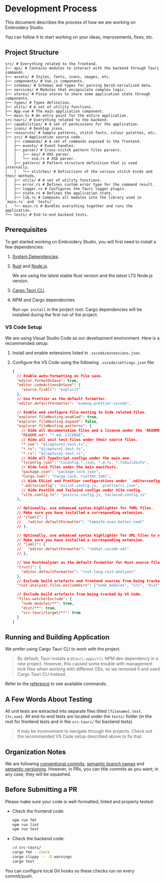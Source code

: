 # Development Process

This document describes the process of how we are working on Embroidery Studio.

You can follow it to start working on your ideas, improvements, fixes, etc.

## Project Structure

```
src/ # Everything related to the frontend.
├── api/ # Contains modules to interact with the backend through Tauri commands.
├── assets/ # Styles, fonts, icons, images, etc.
├── components/ # Vue.js components.
├── schemas/ # Schemas and types for parsing borsh-serialized data.
├── services/ # Modules that encapsulate complex logic.
├── stores/ # Pinia stores to share some application state through components.
├── types/ # Types definition.
├── utils/ # A set of utility functions.
├── App.vue # The main application component.
└── main.ts # An entry point for the entire application.
src-tauri/ # Everything related to the backend.
├── capabilities/ # A set of permissions for the application.
├── icons/ # Desktop icons.
├── resources/ # Sample patterns, stitch fonts, colour palettes, etc.
├── src/ # Application source code.
│   ├── commands/ # A set of commands exposed to the frontend.
│   ├── events/ # Event handles.
│   ├── parser/ # Cross-stitch pattern files parsers.
│   │   ├── oxs/ # OXS parser.
│   │   └── xsd.rs # XSD parser.
│   ├── pattern/ # Pattern structure definition that is used internally.
│   │   └── stitches/ # Definitions of the various stitch kinds and their methods.
│   ├── utils/ # A set of utility functions.
│   ├── error.rs # Defines custom error type for the command result.
│   ├── logger.rs # Configures the Tauri logger plugin.
│   ├── state.rs # Defines the application state.
│   ├── lib.rs # Composes all modules into the library used in `main.rs` and `tests/`.
│   └── main.rs # Bundles everything together and runs the application.
└── tests/ # End-to-end backend tests.
```

## Prerequisites

To get started working on Embroidery Studio, you will first need to install a few dependencies:

1. [System Dependencies](https://tauri.app/start/prerequisites/#system-dependencies).

2. [Rust](https://rust-lang.org/tools/install) and [Node.js](https://nodejs.org/en/download).

   We are using the latest stable Rust version and the latest LTS Node.js version.

3. [Cargo Tauri CLI](https://tauri.app/reference/cli).

4. NPM and Cargo dependecnies.

   Run `npm install` in the porject root.
   Cargo dependencies will be installed during the first run of the project.

### VS Code Setup

We are using Visual Studio Code as our development environment.
Here is a recommended setup:

1. Install and enable extensions listed in `.vscode/extensions.json`.
2. Configure the VS Code using the following `.vscode/settings.json` file:

   ```json
   {
     // Enable auto-formatting on file save.
     "editor.formatOnSave": true,
     "editor.codeActionsOnSave": {
       "source.fixAll": "explicit"
     },
     // Use Prettier as the default formatter.
     "editor.defaultFormatter": "esbenp.prettier-vscode",

     // Enable and configure file nesting to hide related files.
     "explorer.fileNesting.enabled": true,
     "explorer.fileNesting.expand": false,
     "explorer.fileNesting.patterns": {
       // Hide all documentation files and a license under the `README.md`.
       "README.md": "*.md, LICENSE",
       // Hide all unit test files under their source files.
       "*.vue": "${capture}.test.ts",
       "*.ts": "${capture}.test.ts",
       "*.rs": "${capture}.test.rs",
       // Hide all TypeScript configs under the main one.
       "tsconfig.json": "tsconfig.*.json, *.d.ts, *.tsbuildinfo",
       // Hide lock files under the main manifests.
       "package.json": "package-lock.json",
       "Cargo.toml": "Cargo.lock, rustfmt.toml",
       // Hide ESLint and Prettier configurations under `.editorconfig`.
       ".editorconfig": "eslint.config.js, .prettierrc.json",
       // Hide PostCSS and Tailwind configs under Vite config.
       "vite.config.ts": "postcss.config.js, tailwind.config.ts"
     },

     // Optionally, use enhanced syntax highlighter for TOML files.
     // Make sure you have installed a corresponding extension.
     // "[toml]": {
     //   "editor.defaultFormatter": "tamasfe.even-better-toml"
     // },

     // Optionally, use enhanced syntax highlighter for XML files to view OXS patterns.
     // Make sure you have installed a corresponding extension.
     // "[xml]": {
     //   "editor.defaultFormatter": "redhat.vscode-xml"
     // },

     // Use RustAnalyzer as the default formatter for Rust source files.
     "[rust]": {
       "editor.defaultFormatter": "rust-lang.rust-analyzer"
     },
     // Exclude build artefacts and frontend sources from being tracked by RustAnalyzer.
     "rust-analyzer.files.excludeDirs": ["node_modules", "src", "dist"],

     // Exclude build artefacts from being tracked by VS Code.
     "files.watcherExclude": {
       "node_modules/**": true,
       "dist/**": true,
       "src-tauri/target/**": true
     }
   }
   ```

## Running and Building Application

We prefer using Cargo Tauri CLI to work with the project.

> By default, Tauri installs a `@tauri-apps/cli` NPM dev dependency in a new project.
> However, this caused some trouble with management lock files when working with different OSs, so we removed it and used Cargo Tauri CLI instead.

Refer to the [reference](https://tauri.app/reference/cli) to see available commands.

## A Few Words About Testing

All unit tests are extracted into separate files titled `[filename].test.{ts,vue}`.
All end-to-end tests are located under the `tests/` folder (in the root for frontend tests and in the `src-tauri/` for backend tests).

> It may be inconvenient to navigate through the projects.
> Check out the recommended VS Code setup described above to fix that.

## Organization Notes

We are following [conventional commits](https://conventionalcommits.org/en/v1.0.0), [semantic branch names](https://gist.github.com/seunggabi/87f8c722d35cd07deb3f649d45a31082) and [semantic versioning](https://semver.org).
However, in PRs, you can title commits as you want; in any case, they will be squashed.

## Before Submitting a PR

Please make sure your code is well-formatted, linted and properly tested:

- Check the frontend code:

  ```sh
  npm run fmt
  npm run lint
  npm run test
  ```

- Check the backend code:

  ```sh
  cd src-tauri/
  cargo fmt --check
  cargo clippy -- -D warnings
  cargo test
  ```

You can configure local Git hooks so these checks run on every commit/push.
